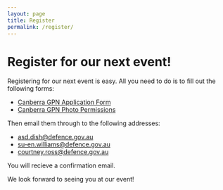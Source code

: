 ```yaml
---
layout: page
title: Register
permalink: /register/
---
```


# Register for our next event! 

Registering for our next event is easy. All you need to do is to fill out the following forms:

  * [Canberra GPN Application Form][gpn application]
  * [Canberra GPN Photo Permissions][gpn photo permission]

Then email them through to the following addresses:

  * asd.dish@defence.gov.au
  * su-en.williams@defence.gov.au
  * courtney.ross@defence.gov.au
  
You will recieve a confirmation email. 

We look forward to seeing you at our event!

[gpn application]: /static/doc/GPN-Application-Form.doc
[gpn photo permission]:/static/doc/CBR-GPN-photo-permission.pdf
